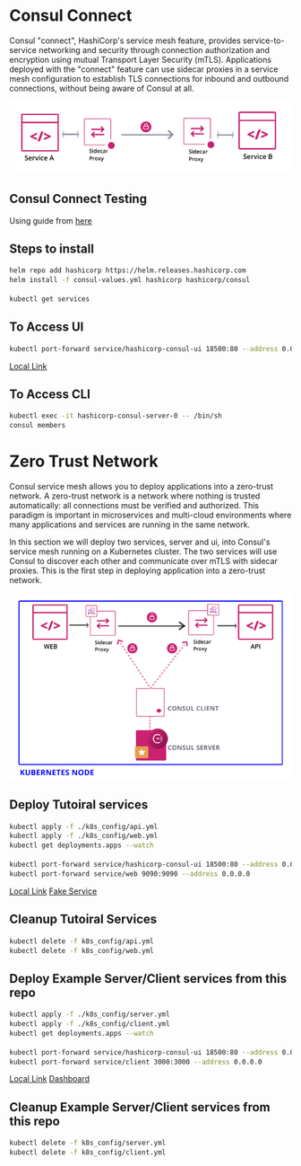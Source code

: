 # Consul Connect
Consul "connect", HashiCorp's service mesh feature, provides service-to-service networking and security through connection authorization and encryption using mutual Transport Layer Security (mTLS). Applications deployed with the "connect" feature can use sidecar proxies in a service mesh configuration to establish TLS connections for inbound and outbound connections, without being aware of Consul at all.

![Basic Proxy](docs/img/basic-proxy.png)

## Consul Connect Testing

Using guide from [here](https://learn.hashicorp.com/tutorials/consul/service-mesh?utm_source=WEBSITE&utm_medium=WEB_IO&utm_offer=ARTICLE_PAGE&utm_content=DOCS)

## Steps to install
```bash
helm repo add hashicorp https://helm.releases.hashicorp.com
helm install -f consul-values.yml hashicorp hashicorp/consul

kubectl get services
```

## To Access UI
```bash
kubectl port-forward service/hashicorp-consul-ui 18500:80 --address 0.0.0.0
```
[Local Link](http://127.0.0.1:18500/)

## To Access CLI
```bash
kubectl exec -it hashicorp-consul-server-0 -- /bin/sh
consul members
```

# Zero Trust Network
Consul service mesh allows you to deploy applications into a zero-trust network. A zero-trust network is a network where nothing is trusted automatically: all connections must be verified and authorized. This paradigm is important in microservices and multi-cloud environments where many applications and services are running in the same network.

In this section we will deploy two services, server and ui, into Consul's service mesh running on a Kubernetes cluster. The two services will use Consul to discover each other and communicate over mTLS with sidecar proxies. This is the first step in deploying application into a zero-trust network.

![Web API Proxy](docs/img/web-api-proxy.png)

## Deploy Tutoiral services
```bash
kubectl apply -f ./k8s_config/api.yml
kubectl apply -f ./k8s_config/web.yml
kubectl get deployments.apps --watch

kubectl port-forward service/hashicorp-consul-ui 18500:80 --address 0.0.0.0
kubectl port-forward service/web 9090:9090 --address 0.0.0.0
```
[Local Link](http://127.0.0.1:18500/)
[Fake Service](http://127.0.0.1:9090/ui)

## Cleanup Tutoiral Services
```bash
kubectl delete -f k8s_config/api.yml
kubectl delete -f k8s_config/web.yml
```

## Deploy Example Server/Client services from this repo
```bash
kubectl apply -f ./k8s_config/server.yml
kubectl apply -f ./k8s_config/client.yml
kubectl get deployments.apps --watch

kubectl port-forward service/hashicorp-consul-ui 18500:80 --address 0.0.0.0
kubectl port-forward service/client 3000:3000 --address 0.0.0.0
```
[Local Link](http://127.0.0.1:18500/)
[Dashboard](http://127.0.0.1:3000)

## Cleanup Example Server/Client services from this repo
```bash
kubectl delete -f k8s_config/server.yml
kubectl delete -f k8s_config/client.yml
```